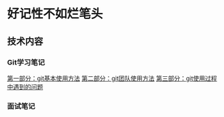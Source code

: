 # 好记性不如烂笔头
## 技术内容
### Git学习笔记

[第一部分：git基本使用方法](./技术内容/Git/Git1.md)
[第二部分：git团队使用方法](./技术内容/Git/Git2.md)
[第三部分：git使用过程中遇到的问题](./技术内容/Git/Git3.md)

### 面试笔记